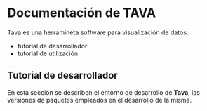 # Documentación de TAVA

Tava es una herramineta software para visualización de datos.

- tutorial de desarrollador
- tutorial de utilización


## Tutorial de desarrollador

En esta sección se describen el entorno de desarrollo de **Tava**, las versiones de paquetes empleados en el desarrollo de la misma.

